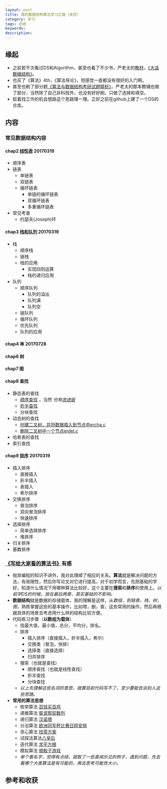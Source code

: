 ```yaml
---
layout: post  
title: 我的数据结构算法学习之路（未完）    
category: 学习    
tags: 总结        
keywords:       
description:    
---  
```



##  缘起
+ 之前若干次看过DS和Algorithm，甚至也看了不少书，严老太的[教材](https://book.douban.com/subject/2024655/)，[《大话数据结构》](https://book.douban.com/subject/6424904/)。
+ 也买了《算法》4th，《算法导论》，但感觉一直都没有很好的入门啊。
+ 甚至也刷了部分题[《算法与数据结构考研试题精析》](https://book.douban.com/subject/1186808/)，严老太的那本教辅也做了部分，当然除了自己非科班外，也没有好好刷，只做了选择和填空。
+ 趁着找工作的机会想路这个思路理一理。正好之前在github上建了一个DS的仓库。

##  内容

###  常见数据结构内容
####  chap2 [线性表](https://github.com/wolflion/data_struct/tree/master/chap2Linear) 20170319
+ 顺序表
+ 链表
    + 单链表
    + 双链表
    + 循环链表
        + 单链的循环链表
        + 双循环链表
        + 多重循环链表  
+ 常见考查
    + 约瑟夫(Joseph)环
#### chap3 [栈和队列](https://github.com/wolflion/data_struct/tree/master/Chap3Stack_Queue)  20170319
+ 栈
    + 顺序栈
    + 链栈
    + 栈的应用
        + 实现四则运算
        + 栈的递归应用
+ 队列
    + 顺序队列
        + 队列的溢出
        + 队列满
        + 队列空
    + 链队列
    + 循环队列
    + 优先队列
    + 队列的应用  
#### chap4 串  20170728

#### chap6 树 

#### chap7 图

#### chap8 查找
+ 静态表的查找
    + [顺序查找](https://github.com/wolflion/data_struct/blob/master/chap08Find/chazhao.c) ，当然 *也有[改进版](https://github.com/wolflion/data_struct/blob/master/chap08Find/chazhao1.c)*
    + [折半查找](https://github.com/wolflion/data_struct/blob/master/chap08Find/zheban.c)
    + 分块查找
+ 动态树的查找
    + [创建二叉树，并将数据插入到节点中ercha.c]()
    + [删除二叉树中一个节点erdel.c]()
+ 哈希表的查找
+ 索引查找

#### chap9 [排序](https://github.com/wolflion/data_struct/tree/master/chap9Sort)  20170319
+ 插入排序
    + 直接插入
    + 折半插入
    + 表插入
    + 希尔排序
+ 交换排序
    + 冒泡排序
    + 双向冒泡排序
    + 快速排序
+ 选择排序
    + 简单选择排序
    + 堆排序
+ 归关排序
+ 基数排序

###  [《写给大家看的算法书》](https://book.douban.com/subject/26821588/)有感
+ 抛弃编程的知识不讲外，我对此理顺了相应的关系。**算法**就是解决问题的方法，有局限性，然后你写论文对它进行提高，对于初学而言，先把基础的学好，知道什么情况下用哪种算法比较好，这个主要在**搜索**和**排序**的使用上。*以前学DS的时候，放在最后两章，其实基础的不影响。*
+ **数据结构**就是数据的存储载体，我的理解是这样，从*数组，到链表，栈，树，图*，熟练掌握这些的基本操作，比如增，删，查，这些常用的操作，然后再根据具体的场景去考虑用什么样的结构比较方便。 
+ 代码练习步骤（**以数组为载体**）
	+  找最大值，最小值，总分，平均分，排名。
	+  排序
		+  插入排序（直接插入，折半插入，希尔）
		+  交换类（冒泡，快排）
		+  选择类（直接选择）
		+  归并排序
	+  搜索（也就是查找）
		+  顺序查找（也就是线性查找）
		+  折半查找
		+  分块查找
	+ *以上先理解这些名词的意思，就算目前代码写不了，至少要能告诉别人这些思路。*
+ **常用的算法思想**
	+ 枚举算法  [百钱买百鸡]()
	+ 递推算法  [斐波那契数列]()
	+ 递归算法  [汉诺塔]()
	+ 分治算法  [欧洲冠军杯比赛日程安排]()
	+ 贪心算法  [找零方案]()
	+ 试探法算法[八皇后]()
	+ 迭代算法  [求平方根]()
	+ 模拟算法  [掷骰子游戏]()
	+ *单个看名字，觉得有点绕，就取了一些喜闻乐见的例子，遇到问题，先去看哪个大类算法是有可能的，再去思考可能性大小。*


##  参考和收获


